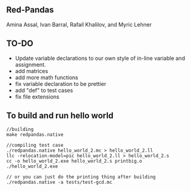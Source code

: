 ## Red-Pandas
Amina Assal, Ivan Barral, Rafail Khalilov, and Myric Lehner

## TO-DO
- Update variable declarations to our own style of in-line variable and assignment.
- add matrices
- add more math functions
- fix variable declaration to be prettier
- add "def" to test cases
- fix file extensions

## To build and run hello world

```
//building
make redpandas.native

//compiling test case
./redpandas.native hello_world_2.mc > hello_world_2.ll
llc -relocation-model=pic hello_world_2.ll > hello_world_2.s
cc -o hello_world_2.exe hello_world_2.s printbig.o
./hello_world_2.exe

// or you can just do the printing thing after building
./redpandas.native -a tests/test-gcd.mc
```
